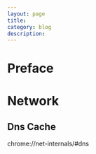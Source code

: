 ```yaml
---
layout: page
title:	
category: blog
description: 
---
```

# Preface

# Network
## Dns Cache
chrome://net-internals/#dns
